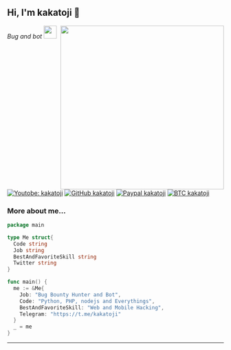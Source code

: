 
<h2> Hi, I'm kakatoji 👋</h2>
<img align='right' src="https://github-readme-stats.vercel.app/api?username=kakatoji&show_icons=true&theme=radical" width="380">
<p><em>Bug and bot <img src="https://media.giphy.com/media/WUlplcMpOCEmTGBtBW/giphy.gif" width="30"><br>
</em></p>

[![Youtobe: kakatoji](https://img.shields.io/youtube/views/12WCu9hTqMM?style=social)](https://youtu.be/12WCu9hTqMM)
[![GitHub kakatoji](https://img.shields.io/github/followers/kakatoji?label=follow%20github&style=flat-square)](https://github.com/kakatoji)
[![Paypal kakatoji](https://img.shields.io/badge/$-paypal-ff69b4.svg?style=flat)](https://paypal.me/kakatoji)
[![BTC kakatoji](https://img.shields.io/badge/btc-18J2JcnatvqtjrfdLYuqG9ZXcufARLWThm-ff69b4.svg=flat)](18J2JcnatvqtjrfdLYuqG9ZXcufARLWThm)
<br>

### More about me...

```go
package main

type Me struct{
  Code string
  Job string
  BestAndFavoriteSkill string
  Twitter string
}

func main() {
  me := &Me{
    Job: "Bug Bounty Hunter and Bot",
    Code: "Python, PHP, nodejs and Everythings",
    BestAndFavoriteSkill: "Web and Mobile Hacking",
    Telegram: "https://t.me/kakatoji"
  }
  _ = me
}
```
---
